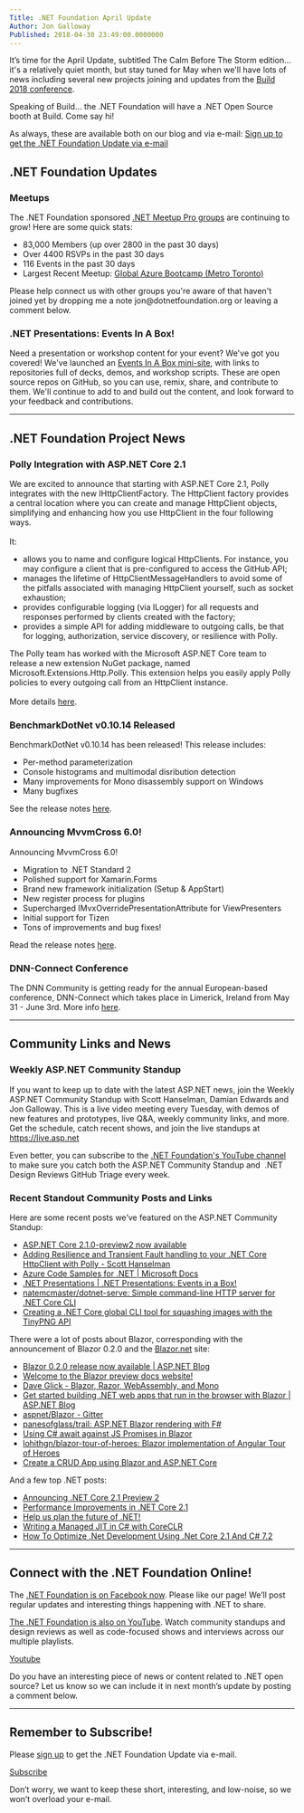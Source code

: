 ```yaml
---
Title: .NET Foundation April Update
Author: Jon Galloway
Published: 2018-04-30 23:49:00.0000000
---
```

<p>It’s time for the April Update, subtitled The Calm Before The Storm edition... it's a relatively quiet month, but stay tuned for May when we'll have lots of news including several new projects joining and updates from the <a href="https://www.microsoft.com/en-us/build">Build 2018 conference</a>.</p>

<p>Speaking of Build... the .NET Foundation will have a .NET Open Source booth at Build. Come say hi!</p>

<p>As always, these are available both on our blog and via e-mail: <a href="http://eepurl.com/dhL_qb">Sign up to get the .NET Foundation Update via e-mail</a></p>

<h2>.NET Foundation Updates</h2>

<h3>Meetups</h3>

<p>The .NET Foundation sponsored <a href="https://www.meetup.com/pro/dotnet">.NET Meetup Pro groups</a> are continuing to grow! Here are some quick stats:</p>

<ul>
<li>83,000 Members (up over 2800 in the past 30 days)</li>
<li>Over 4400 RSVPs in the past 30 days</li>
<li>116 Events in the past 30 days</li>
<li>Largest Recent Meetup: <a href="https://www.meetup.com/metrotorontoug/events/247597822/">Global Azure Bootcamp (Metro Toronto)</a></li>
</ul>

<p>Please help connect us with other groups you're aware of that haven't joined yet by dropping me a note <a>jon@dotnetfoundation.org</a> or leaving a comment below.​</p>

<h3>.NET Presentations: Events In A Box!</h3>

<p>Need a presentation or workshop content for your event? We've got you covered! We've launched an <a href="https://dotnet-presentations.github.io/">Events In A Box mini-site</a>, with links to repositories full of decks, demos, and workshop scripts. These are open source repos on GitHub, so you can use, remix, share, and contribute to them. We'll continue to add to and build out the content, and look forward to your feedback and contributions.</p>

<hr />
<h2>.NET Foundation Project News</h2>

<h3>Polly Integration with ASP.NET Core 2.1</h3>

<p>We are excited to announce that starting with ASP.NET Core 2.1, Polly integrates with the new IHttpClientFactory. The HttpClient factory provides a central location where you can create and manage HttpClient objects, simplifying and enhancing how you use HttpClient in the four following ways.<br />
<br />
It:</p>

<ul>
<li>allows you to name and configure logical HttpClients. For instance, you may configure a client that is pre-configured to access the GitHub API;</li>
<li>manages the lifetime of HttpClientMessageHandlers to avoid some of the pitfalls associated with managing HttpClient yourself, such as socket exhaustion;</li>
<li>provides configurable logging (via ILogger) for all requests and responses performed by clients created with the factory;</li>
<li>provides a simple API for adding middleware to outgoing calls, be that for logging, authorization, service discovery, or resilience with Polly.</li>
</ul>

<p>The Polly team has worked with the Microsoft ASP.NET Core team to release a new extension NuGet package, named Microsoft.Extensions.Http.Polly. This extension helps you easily apply Polly policies to every outgoing call from an HttpClient instance.<br />
<br />
More details <a href="https://github.com/App-vNext/Polly/wiki/Polly-and-HttpClientFactory">here</a>.</p>

<h3>BenchmarkDotNet v0.10.14 Released</h3>

<p>BenchmarkDotNet v0.10.14 has been released! This release includes:</p>

<ul>
<li>Per-method parameterization</li>
<li>Console histograms and multimodal disribution detection</li>
<li>Many improvements for Mono disassembly support on Windows</li>
<li>Many bugfixes</li>
</ul>

<p>See the release notes <a href="http://aakinshin.net/blog/post/bdn-v0_10_14/">here</a>.</p>

<h3>Announcing MvvmCross 6.0!</h3>

<p>Announcing MvvmCross 6.0!</p>

<ul>
<li>Migration to .NET Standard 2</li>
<li>Polished support for Xamarin.Forms</li>
<li>Brand new framework initialization (Setup &amp; AppStart)</li>
<li>New register process for plugins</li>
<li>Supercharged IMvxOverridePresentationAttribute for ViewPresenters</li>
<li>Initial support for Tizen</li>
<li>Tons of improvements and bug fixes!</li>
</ul>

<p>Read the release notes <a href="https://www.mvvmcross.com/mvvmcross-6.0.0-release/">here</a>.</p>

<h3>DNN-Connect Conference</h3>

<p>The DNN Community is getting ready for the annual European-based conference, DNN-Connect which takes place in Limerick, Ireland from May 31 - June 3rd. More info <a href="https://www.dnn-connect.org/events/2018">here</a>.</p>

<hr />
<h2>Community Links and News</h2>

<h3>Weekly ASP.NET Community Standup</h3>

<p>If you want to keep up to date with the latest ASP.NET news, join the Weekly ASP.NET Community Standup with Scott Hanselman, Damian Edwards and Jon Galloway. This is a live video meeting every Tuesday, with demos of new features and prototypes, live Q&amp;A, weekly community links, and more. Get the schedule, catch recent shows, and join the live standups at <a href="https://live.asp.net">https://live.asp.net</a></p>

<p>Even better, you can subscribe to the <a href="https://www.youtube.com/channel/UCiaZbznpWV1o-KLxj8zqR6A/playlists">.NET Foundation's YouTube channel</a> to make sure you catch both the ASP.NET Community Standup and&nbsp; .NET Design Reviews GitHub Triage every week.</p>

<h3>Recent Standout Community Posts and Links</h3>

<p>Here are some recent posts we’ve featured on the ASP.NET Community Standup:</p>

<ul>
<li><a href="https://blogs.msdn.microsoft.com/webdev/2018/04/12/asp-net-core-2-1-0-preview2-now-available/">ASP.NET Core 2.1.0-preview2 now available</a></li>
<li><a href="https://www.hanselman.com/blog/AddingResilienceAndTransientFaultHandlingToYourNETCoreHttpClientWithPolly.aspx">Adding Resilience and Transient Fault handling to your .NET Core HttpClient with Polly - Scott Hanselman</a></li>
<li><a href="https://docs.microsoft.com/en-us/dotnet/azure/dotnet-samples?view=azure-dotnet">Azure Code Samples for .NET | Microsoft Docs</a></li>
<li><a href="https://dotnet-presentations.github.io/">.NET Presentations | .NET Presentations: Events in a Box!</a></li>
<li><a href="https://github.com/natemcmaster/dotnet-serve">natemcmaster/dotnet-serve: Simple command-line HTTP server for .NET Core CLI</a></li>
<li><a href="https://andrewlock.net/creating-a-net-core-global-cli-tool-for-squashing-images-with-the-tinypng-api/">Creating a .NET Core global CLI tool for squashing images with the TinyPNG API</a></li>
</ul>

<p>There were a lot of posts about Blazor, corresponding with the announcement of Blazor 0.2.0 and the <a href="https://blazor.net">Blazor.net</a> site:</p>

<ul>
<li><a href="https://blogs.msdn.microsoft.com/webdev/2018/04/17/blazor-0-2-0-release-now-available/">Blazor 0.2.0 release now available | ASP.NET Blog</a></li>
<li><a href="https://blazor.net/index.html">Welcome to the Blazor preview docs website!</a></li>
<li><a href="https://daveaglick.com/posts/blazor-razor-webassembly-and-mono">Dave Glick - Blazor, Razor, WebAssembly, and Mono</a></li>
<li><a href="https://blogs.msdn.microsoft.com/webdev/2018/03/22/get-started-building-net-web-apps-in-the-browser-with-blazor/">Get started building .NET web apps that run in the browser with Blazor | ASP.NET Blog</a></li>
<li><a href="https://gitter.im/aspnet/Blazor">aspnet/Blazor - Gitter</a></li>
<li><a href="https://github.com/panesofglass/trail">panesofglass/trail: ASP.NET Blazor rendering with F#</a></li>
<li><a href="https://joonasw.net/view/csharp-await-and-js-promises-in-blazor">Using C# await against JS Promises in Blazor</a></li>
<li><a href="https://github.com/lohithgn/blazor-tour-of-heroes">lohithgn/blazor-tour-of-heroes: Blazor implementation of Angular Tour of Heroes</a></li>
<li><a href="http://www.talkingdotnet.com/create-a-crud-app-using-blazor-and-asp-net-core/">Create a CRUD App using Blazor and ASP.NET Core</a></li>
</ul>

<p>And a few top .NET posts:</p>

<ul>
<li><a href="https://blogs.msdn.microsoft.com/dotnet/2018/04/11/announcing-net-core-2-1-preview-2/">Announcing .NET Core 2.1 Preview 2</a></li>
<li><a href="https://blogs.msdn.microsoft.com/dotnet/2018/04/18/performance-improvements-in-net-core-2-1/">Performance Improvements in .NET Core 2.1</a></li>
<li><a href="https://blogs.msdn.microsoft.com/dotnet/2018/04/20/help-us-plan-the-future-of-net/">Help us plan the future of .NET!</a></li>
<li><a href="http://xoofx.com/blog/2018/04/12/writing-managed-jit-in-csharp-with-coreclr/">Writing a Managed JIT in C# with CoreCLR</a></li>
<li><a href="http://loicbaumann.fr/en/2018/04/02/how-to-optimize-net-development-using-net-core-2-1-and-c-7-2/">How To Optimize .Net Development Using .Net Core 2.1 And C# 7.2</a></li>
</ul>

<hr />
<h2>Connect with the .NET Foundation Online!</h2>

<p>The <a href="https://www.facebook.com/dotnetfoundation/">.NET Foundation is on Facebook now</a>. Please like our page! We’ll post regular updates and interesting things happening with .NET to share.</p>

<p><a href="https://www.youtube.com/NETFoundation">The .NET Foundation is also on YouTube</a>. Watch community standups and design reviews as well as code-focused shows and interviews across our multiple playlists.</p>

<p><a href="https://www.youtube.com/NETFoundation">Youtube</a></p>

<p>Do you have an interesting piece of news or content related to .NET open source? Let us know so we can include it in next month’s update by posting a comment below.</p>

<hr />
<h2>Remember to Subscribe!</h2>

<p>Please <a href="http://eepurl.com/dhL_qb">sign up</a> to get the .NET Foundation Update via e-mail.</p>

<p><a href="http://eepurl.com/dhL_qb">Subscribe</a></p>

<p>Don’t worry, we want to keep these short, interesting, and low-noise, so we won’t overload your e-mail.</p>
